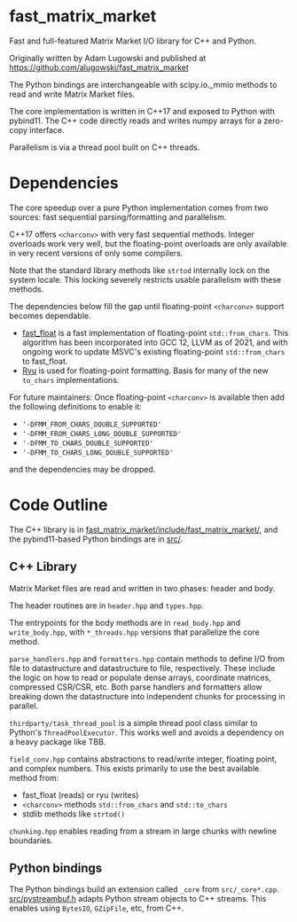 # fast_matrix_market

Fast and full-featured Matrix Market I/O library for C++ and Python.

Originally written by Adam Lugowski and published at https://github.com/alugowski/fast_matrix_market

The Python bindings are interchangeable with scipy.io._mmio methods to read and write Matrix Market files.

The core implementation is written in C++17 and exposed to Python with pybind11.
The C++ code directly reads and writes numpy arrays for a zero-copy interface.

Parallelism is via a thread pool built on C++ threads.

# Dependencies

The core speedup over a pure Python implementation comes from two sources: fast sequential parsing/formatting and parallelism.

C++17 offers `<charconv>` with very fast sequential methods. Integer overloads work very well, but the floating-point overloads are only available in very recent versions of only some compilers.

Note that the standard library methods like `strtod` internally lock on the system locale.
This locking severely restricts usable parallelism with these methods.

The dependencies below fill the gap until floating-point `<charconv>` support becomes dependable.

* [fast_float](fast_matrix_market/dependencies/fast_float) is a fast implementation of floating-point `std::from_chars`. This algorithm has been incorporated into GCC 12, LLVM as of 2021, and with ongoing work to update MSVC's existing floating-point `std::from_chars` to fast_float.
* [Ryu](fast_matrix_market/dependencies/ryu) is used for floating-point formatting. Basis for many of the new `to_chars` implementations.

For future maintainers:
Once floating-point `<charconv>` is available then add the following definitions to enable it:
* `'-DFMM_FROM_CHARS_DOUBLE_SUPPORTED'`
* `'-DFMM_FROM_CHARS_LONG_DOUBLE_SUPPORTED'`
* `'-DFMM_TO_CHARS_DOUBLE_SUPPORTED'`
* `'-DFMM_TO_CHARS_LONG_DOUBLE_SUPPORTED'`

and the dependencies may be dropped.

# Code Outline

The C++ library is in [fast_matrix_market/include/fast_matrix_market/](fast_matrix_market/include/fast_matrix_market),
and the pybind11-based Python bindings are in [src/](src).

## C++ Library

Matrix Market files are read and written in two phases: header and body.

The header routines are in `header.hpp` and `types.hpp`.

The entrypoints for the body methods are in `read_body.hpp` and `write_body.hpp`, with `*_threads.hpp` versions that
parallelize the core method.

`parse_handlers.hpp` and `formatters.hpp` contain methods to define I/O from file to datastructure and datastructure to file, respectively.
These include the logic on how to read or populate dense arrays, coordinate matrices, compressed CSR/CSR, etc.
Both parse handlers and formatters allow breaking down the datastructure into independent chunks for processing in parallel.

`thirdparty/task_thread_pool` is a simple thread pool class similar to Python's `ThreadPoolExecutor`.
This works well and avoids a dependency on a heavy package like TBB.

`field_conv.hpp` contains abstractions to read/write integer, floating point, and complex numbers. This exists primarily
to use the best available method from:

* fast_float (reads) or ryu (writes)
* `<charconv>` methods `std::from_chars` and `std::to_chars`
* stdlib methods like `strtod()`

`chunking.hpp` enables reading from a stream in large chunks with newline boundaries.

## Python bindings

The Python bindings build an extension called `_core` from `src/_core*.cpp`.
[src/pystreambuf.h](src/pystreambuf.h) adapts Python stream objects to C++ streams.
This enables using `BytesIO`, `GZipFile`, etc, from C++.
